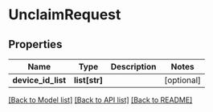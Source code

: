 # UnclaimRequest

## Properties
Name | Type | Description | Notes
------------ | ------------- | ------------- | -------------
**device_id_list** | **list[str]** |  | [optional] 

[[Back to Model list]](../README.md#documentation-for-models) [[Back to API list]](../README.md#documentation-for-api-endpoints) [[Back to README]](../README.md)


